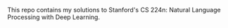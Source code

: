 This repo contains my solutions to Stanford's CS 224n: Natural Language Processing with Deep Learning. 
